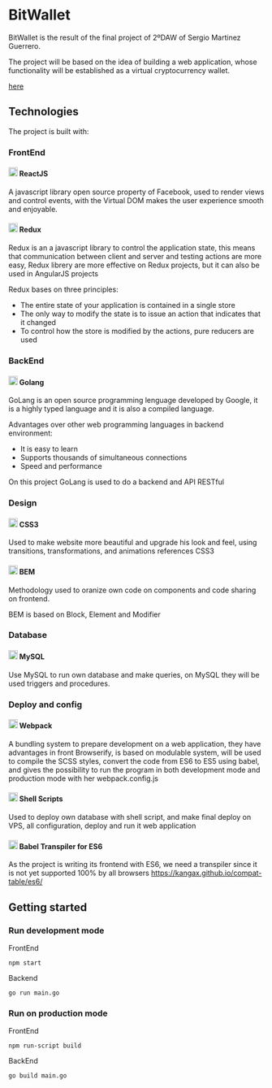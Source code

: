 # BitWallet

BitWallet is the result of the final project of 2ºDAW of Sergio Martinez Guerrero.

The project will be based on the idea of ​​building a web application, whose functionality will be established as a virtual cryptocurrency wallet.

 [here](Technologies)

## Technologies

The project is built with:

### FrontEnd
#### <img src="https://cdn.svgporn.com/logos/react.svg" width="18"></img> ReactJS
A javascript library open source property of Facebook, used to render views and control events, with the Virtual DOM makes the user experience smooth and enjoyable.
#### <img src="https://cdn.svgporn.com/logos/redux.svg" width="18"></img> Redux
Redux is an a javascript library to control the application state, this means that communication between client and server and testing actions are more easy, Redux librery are more effective on Redux projects, but it can also be used in AngularJS projects

Redux bases on three principles:

- The entire state of your application is contained in a single store
- The only way to modify the state is to issue an action that indicates that it changed
- To control how the store is modified by the actions, pure reducers are used
### BackEnd
#### <img src="https://cdn.svgporn.com/logos/gopher.svg" width="18"></img> Golang
GoLang is an open source programming lenguage developed by Google, it is a highly typed language and it is also a compiled language.

Advantages over other web programming languages in backend environment:
- It is easy to learn
- Supports thousands of simultaneous connections
- Speed and performance

On this project GoLang is used to do a backend and API RESTful

### Design
#### <img src="https://cdn.svgporn.com/logos/css-3.svg" width="18"></img> CSS3
Used to make website more beautiful and upgrade his look and feel, using transitions, transformations, and animations references CSS3
#### <img src="https://cdn.svgporn.com/logos/bem.svg" width="18"></img> BEM
Methodology used to oranize own code on components and code sharing on frontend.

BEM is based on Block, Element and Modifier
### Database
#### <img src="https://cdn.svgporn.com/logos/mysql.svg" width="18"></img> MySQL
Use MySQL to run own database and make queries, on MySQL they will be used triggers and procedures.

### Deploy and config
#### <img src="https://cdn.svgporn.com/logos/webpack.svg" width="18"></img> Webpack
A bundling system to prepare development on a web application, they have advantages in front Browserify, is based on modulable system, 
will be used to compile the SCSS styles, convert the code from ES6 to ES5 using babel, and gives the possibility to run the program in both development mode and production mode with her webpack.config.js
#### <img src="https://cdn.svgporn.com/logos/bash.svg" width="18"></img> Shell Scripts
Used to deploy own database with shell script, and make final deploy on VPS, all configuration, deploy and run it web application
#### <img src="https://cdn.svgporn.com/logos/babel.svg" width="18"></img> Babel Transpiler for ES6 
As the project is writing its frontend with ES6, we need a transpiler since it is not yet supported 100% by all browsers
https://kangax.github.io/compat-table/es6/

## Getting started
### Run development mode
FrontEnd
```
npm start
```
Backend
```
go run main.go
```
### Run on production mode
FrontEnd
```
npm run-script build
```
BackEnd
```
go build main.go
```
